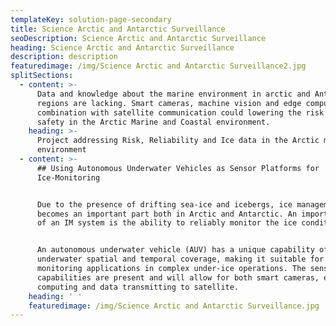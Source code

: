 ```yaml
---
templateKey: solution-page-secondary
title: Science Arctic and Antarctic Surveillance
seoDescription: Science Arctic and Antarctic Surveillance
heading: Science Arctic and Antarctic Surveillance
description: description
featuredimage: /img/Science Arctic and Antarctic Surveillance2.jpg
splitSections:
  - content: >-
      Data and knowledge about the marine environment in arctic and Antarctic
      regions are lacking. Smart cameras, machine vision and edge computing in
      combination with satellite communication could lowering the risk and rise
      safety in the Arctic Marine and Coastal environment.
    heading: >-
      Project addressing Risk, Reliability and Ice data in the Arctic marine
      environment
  - content: >-
      ## Using Autonomous Underwater Vehicles as Sensor Platforms for
      Ice-Monitoring


      Due to the presence of drifting sea-ice and icebergs, ice management (IM)
      becomes an important part both in Arctic and Antarctic. An important part
      of an IM system is the ability to reliably monitor the ice conditions.


      An autonomous underwater vehicle (AUV) has a unique capability of high
      underwater spatial and temporal coverage, making it suitable for
      monitoring applications in complex under-ice operations. The sensor
      capabilities are present and will allow for both smart cameras, edge
      computing and data transmitting to satellite.
    heading: ' '
    featuredimage: /img/Science Arctic and Antarctic Surveillance.jpg
---
```


